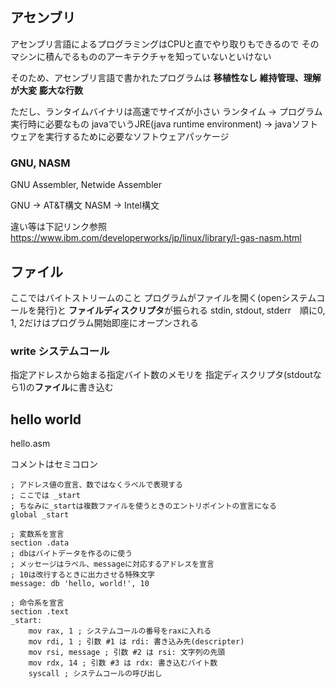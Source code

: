## アセンブリ

アセンブリ言語によるプログラミングはCPUと直でやり取りもできるので
そのマシンに積んでるもののアーキテクチャを知っていないといけない

そのため、アセンブリ言語で書かれたプログラムは
**移植性なし**
**維持管理、理解が大変**
**膨大な行数**

ただし、ランタイムバイナリは高速でサイズが小さい
ランタイム -> プログラム実行時に必要なもの
javaでいうJRE(java runtime environment)
-> javaソフトウェアを実行するために必要なソフトウェアパッケージ

### GNU, NASM

GNU Assembler, Netwide Assembler

GNU -> AT&T構文
NASM -> Intel構文

違い等は下記リンク参照
https://www.ibm.com/developerworks/jp/linux/library/l-gas-nasm.html

## ファイル

ここではバイトストリームのこと
プログラムがファイルを開く(openシステムコールを発行)と
**ファイルディスクリプタ**が振られる
stdin, stdout, stderr　順に0, 1, 2だけはプログラム開始即座にオープンされる

### write システムコール

指定アドレスから始まる指定バイト数のメモリを
指定ディスクリプタ(stdoutなら1)の**ファイル**に書き込む

## hello world

hello.asm

コメントはセミコロン

```
; アドレス値の宣言、数ではなくラベルで表現する
; ここでは _start
; ちなみに_startは複数ファイルを使うときのエントリポイントの宣言になる
global _start

; 変数系を宣言
section .data
; dbはバイトデータを作るのに使う
; メッセージはラベル、messageに対応するアドレスを宣言
; 10は改行するときに出力させる特殊文字
message: db 'hello, world!', 10

; 命令系を宣言
section .text
_start:
    mov rax, 1 ; システムコールの番号をraxに入れる
    mov rdi, 1 ; 引数 #1 は rdi: 書き込み先(descripter)
    mov rsi, message ; 引数 #2 は rsi: 文字列の先頭
    mov rdx, 14 ; 引数 #3 は rdx: 書き込むバイト数
    syscall ; システムコールの呼び出し
```